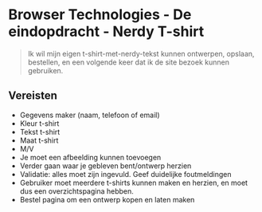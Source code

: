 # Browser Technologies - De eindopdracht - Nerdy T-shirt

> Ik wil mijn eigen t-shirt-met-nerdy-tekst kunnen ontwerpen, opslaan, bestellen, en een volgende keer dat ik de site bezoek kunnen gebruiken.


## Vereisten
- Gegevens maker (naam, telefoon of email)
- Kleur t-shirt
- Tekst t-shirt
- Maat t-shirt
- M/V
- Je moet een afbeelding kunnen toevoegen
- Verder gaan waar je gebleven bent/ontwerp herzien
- Validatie: alles moet zijn ingevuld. Geef duidelijke foutmeldingen
- Gebruiker moet meerdere t-shirts kunnen maken en herzien, en moet dus een overzichtspagina hebben.
- Bestel pagina om een ontwerp kopen en laten maken 
